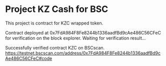 # Project KZ Cash for BSC

This project is contract for KZC wrapped token.

Contract deployed at 0x7FdA984F8Fe8244b1336aadfBd9cAe486C56CFeC
for verification on the block explorer. Waiting for verification result...

Successfully verified contract KZC on BSCscan.
https://testnet.bscscan.com/address/0x7FdA984F8Fe8244b1336aadfBd9cAe486C56CFeC#code
